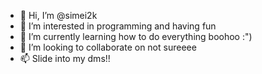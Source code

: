 - 👋 Hi, I’m @simei2k
- 👀 I’m interested in programming and having fun
- 🌱 I’m currently learning how to do everything boohoo :")
- 💞️ I’m looking to collaborate on not sureeee
- 📫 Slide into my dms!!

<!---
simei2k/simei2k is a ✨ special ✨ repository because its `README.md` (this file) appears on your GitHub profile.
You can click the Preview link to take a look at your changes.
--->
